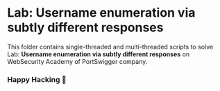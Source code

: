 # Lab: Username enumeration via subtly different responses
This folder contains single-threaded and multi-threaded scripts to solve Lab: **Username enumeration via subtly different responses** on WebSecurity Academy of PortSwigger company.

### Happy Hacking 👾
